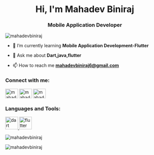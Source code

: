 <h1 align="center">Hi, I'm Mahadev Biniraj</h1>
<h3 align="center">Mobile Application Developer</h3>

<p align="left"> <img src="https://komarev.com/ghpvc/?username=mahadevbiniraj&label=Profile%20views&color=0e75b6&style=flat" alt="mahadevbiniraj" /> </p>

- 🌱 I’m currently learning **Mobile Application Development-Flutter**

- 💬 Ask me about **Dart,java,flutter**

- 📫 How to reach me **mahadevbiniraj6@gmail.com**

<h3 align="left">Connect with me:</h3>
<p align="left">
<a href="https://linkedin.com/in/mahadev b" target="blank"><img align="center" src="https://raw.githubusercontent.com/rahuldkjain/github-profile-readme-generator/master/src/images/icons/Social/linked-in-alt.svg" alt="mahadev b" height="30" width="40" /></a>
<a href="https://fb.com/mahadev biniraj" target="blank"><img align="center" src="https://raw.githubusercontent.com/rahuldkjain/github-profile-readme-generator/master/src/images/icons/Social/facebook.svg" alt="mahadev biniraj" height="30" width="40" /></a>
<a href="https://instagram.com/mahadevbiniraj" target="blank"><img align="center" src="https://raw.githubusercontent.com/rahuldkjain/github-profile-readme-generator/master/src/images/icons/Social/instagram.svg" alt="mahadevbiniraj" height="30" width="40" /></a>
</p>

<h3 align="left">Languages and Tools:</h3>
<p align="left"> <a href="https://dart.dev" target="_blank" rel="noreferrer"> <img src="https://www.vectorlogo.zone/logos/dartlang/dartlang-icon.svg" alt="dart" width="40" height="40"/> </a> <a href="https://flutter.dev" target="_blank" rel="noreferrer"> <img src="https://www.vectorlogo.zone/logos/flutterio/flutterio-icon.svg" alt="flutter" width="40" height="40"/> </a> </p>

<p><img align="center" src="https://github-readme-stats.vercel.app/api/top-langs?username=mahadevbiniraj&show_icons=true&locale=en&layout=compact" alt="mahadevbiniraj" /></p>

<p><img align="center" src="https://github-readme-streak-stats.herokuapp.com/?user=mahadevbiniraj&" alt="mahadevbiniraj" /></p>
